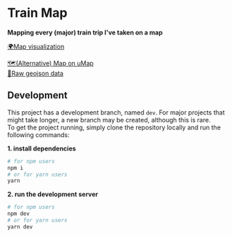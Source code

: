 # Train Map

**Mapping every (major) train trip I've taken on a map**


[🌍Map visualization](https://helloimbernardo.github.io/train-map/)

[🗺️(Alternative) Map on uMap](http://u.osmfr.org/m/947323/)  
[💾Raw geojson data](./src/geojson/trains.geojson)

## Development
This project has a development branch, named `dev`. For major projects that might take longer, a new branch may be created, although this is rare.  
To get the project running, simply clone the repository locally and run the following commands:

**1. install dependencies**
```bash
# for npm users
npm i
# or for yarn users
yarn
```

**2. run the development server**
```bash
# for npm users
npm dev
# or for yarn users
yarn dev
```
